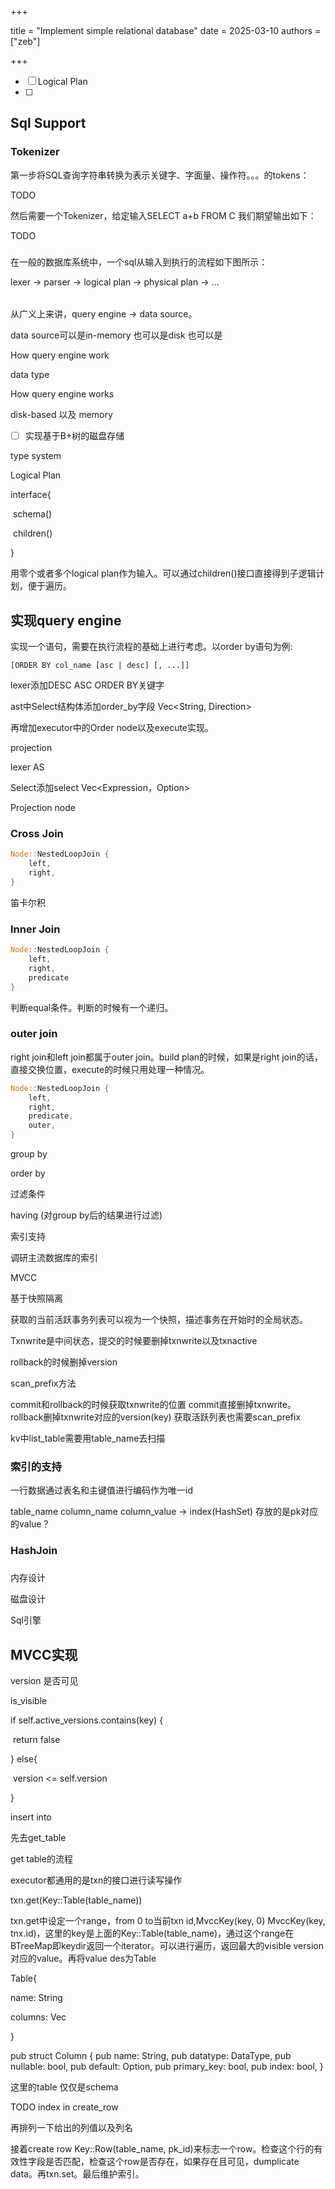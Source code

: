 +++

title = "Implement simple relational database"
date = 2025-03-10
authors = ["zeb"]

+++

- [ ] Logical Plan
- [ ] 

## Sql Support

### Tokenizer

第一步将SQL查询字符串转换为表示关键字、字面量、操作符。。。的tokens：

TODO

然后需要一个Tokenizer，给定输入SELECT a+b FROM C 我们期望输出如下：

TODO

### 

在一般的数据库系统中，一个sql从输入到执行的流程如下图所示：

lexer -> parser -> logical plan -> physical plan -> ...

###### 

从广义上来讲，query engine -> data source。

data source可以是in-memory 也可以是disk 也可以是



How query engine work

data type



How query engine works



disk-based 以及 memory

- [ ] 实现基于B+树的磁盘存储

type system

Logical Plan

interface{

​	schema()

​	children()

}

用零个或者多个logical plan作为输入。可以通过children()接口直接得到子逻辑计划，便于遍历。

## 实现query engine

实现一个语句，需要在执行流程的基础上进行考虑。以order by语句为例:

`[ORDER BY col_name [asc | desc] [, ...]]`



lexer添加DESC ASC ORDER BY关键字

ast中Select结构体添加order_by字段 Vec<String, Direction>

再增加executor中的Order node以及execute实现。

projection

lexer AS

Select添加select Vec<Expression，Option<String >>

Projection node

### Cross Join



```rust
Node::NestedLoopJoin {
	left,
	right,
}
```

笛卡尔积

### Inner Join



```rust
Node::NestedLoopJoin {
	left,
	right,
    predicate
}
```

判断equal条件。判断的时候有一个递归。

### outer join

right join和left join都属于outer join。build plan的时候，如果是right join的话，直接交换位置，execute的时候只用处理一种情况。

```rust
Node::NestedLoopJoin {
	left,
	right,
	predicate,
	outer,
}
```

group by



order by

过滤条件

having (对group by后的结果进行过滤)

索引支持

调研主流数据库的索引

MVCC

基于快照隔离

获取的当前活跃事务列表可以视为一个快照，描述事务在开始时的全局状态。

Txnwrite是中间状态，提交的时候要删掉txnwrite以及txnactive

rollback的时候删掉version

scan_prefix方法

commit和rollback的时候获取txnwrite的位置 commit直接删掉txnwrite。rollback删掉txnwrite对应的version(key) 获取活跃列表也需要scan_prefix

kv中list_table需要用table_name去扫描

### 索引的支持 

一行数据通过表名和主键值进行编码作为唯一id

table_name column_name column_value -> index(HashSet) 存放的是pk对应的value？

### HashJoin

###  



内存设计

磁盘设计

Sql引擎

## MVCC实现

version 是否可见

is_visible

if self.active_versions.contains(key) {

​	return false

} else{

​	version <= self.version

}

insert into

先去get_table

get table的流程

executor都通用的是txn的接口进行读写操作

txn.get(Key::Table(table_name))

txn.get中设定一个range，from 0 to当前txn id,MvccKey(key, 0) MvccKey(key, tnx.id)，这里的key是上面的Key::Table(table_name)，通过这个range在BTreeMap即keydir返回一个iterator。可以进行遍历，返回最大的visible version对应的value。再将value des为Table

Table{

name: String

columns: Vec<Column>

}

pub struct Column {
    pub name: String,
    pub datatype: DataType,
    pub nullable: bool,
    pub default: Option<Value>,
    pub primary_key: bool,
    pub index: bool,
}

这里的table 仅仅是schema

TODO index in create_row

再排列一下给出的列值以及列名

接着create row Key::Row(table_name, pk_id)来标志一个row。检查这个行的有效性字段是否匹配，检查这个row是否存在，如果存在且可见，dumplicate data。再txn.set。最后维护索引。

